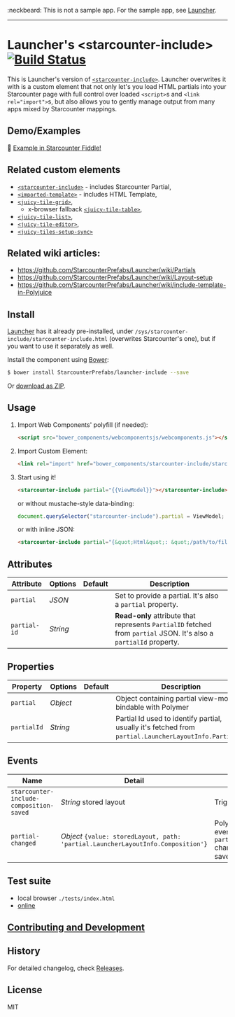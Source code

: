 :neckbeard: This is not a sample app. For the sample app, see [Launcher](https://github.com/StarcounterPrefabs/Launcher).

------

Launcher's &lt;starcounter-include&gt; [![Build Status](https://travis-ci.org/StarcounterPrefabs/launcher-include.svg?branch=gh-pages)](https://travis-ci.org/StarcounterPrefabs/launcher-include)
==============

This is Launcher's version of [`<starcounter-include>`](https://github.com/Starcounter/starcounter-include).
Launcher overwrites it with is a custom element that not only let's you load HTML partials into your Starcounter page with full control over loaded `<script>`s and `<link rel="import">`s, but also allows you to gently manage output from many apps mixed by Starcounter mappings.

## Demo/Examples
:construction:
[Example in Starcounter Fiddle!]()

## Related custom elements

 - [`<starcounter-include>`](https://github.com/Starcounter/starcounter-include) - includes Starcounter Partial,
 - [`<imported-template>`](https://github.com/Juicy/imported-template) - includes HTML Template,
 - [`<juicy-tile-grid>`](https://github.com/Juicy/juicy-tile-grid),
   - x-browser fallback [`<juicy-tile-table>`](https://github.com/Juicy/juicy-tile-table),
 - [`<juicy-tile-list>`](https://github.com/Juicy/juicy-tile-list),
 - [`<juicy-tile-editor>`](https://github.com/Juicy/juicy-tile-editor),
 - [`<juicy-tiles-setup-sync>`](https://github.com/Juicy/juicy-tiles-setup-sync)

## Related wiki articles:

 - https://github.com/StarcounterPrefabs/Launcher/wiki/Partials
 - https://github.com/StarcounterPrefabs/Launcher/wiki/Layout-setup
 - https://github.com/StarcounterPrefabs/Launcher/wiki/include-template-in-Polyjuice


## Install

[Launcher](https://github.com/StarcounterPrefabs/Launcher) has it already pre-installed, under `/sys/starcounter-include/starcounter-include.html` (overwrites Starcounter's one), but if you want to use it separately as well.

Install the component using [Bower](http://bower.io/):

```sh
$ bower install StarcounterPrefabs/launcher-include --save
```

Or [download as ZIP](https://github.com/StarcounterPrefabs/launcher-include/archive/master.zip).

## Usage

1. Import Web Components' polyfill (if needed):

    ```html
    <script src="bower_components/webcomponentsjs/webcomponents.js"></script>
    ```

2. Import Custom Element:

    ```html
    <link rel="import" href="bower_components/starcounter-include/starcounter-include.html">
    ```

3. Start using it!

    ```html
    <starcounter-include partial="{{ViewModel}}"></starcounter-include>
    ```
    or without mustache-style data-binding:
    ```js
    document.querySelector("starcounter-include").partial = ViewModel;
    ```
    or with inline JSON:
    ```html
    <starcounter-include partial="{&quot;Html&quot;: &quot;/path/to/file.html&quot;, &quot;some&quot;: &quot;data&quot;}"></starcounter-include>
    ```

## Attributes

Attribute     | Options  | Default      | Description
---           | ---      | ---          | ---
`partial`     | *JSON*   |              | Set to provide a partial. It's also a `partial` property.
`partial-id`  | *String* |              | **Read-only** attribute that represents `PartialID` fetched from `partial` JSON. It's also a `partialId` property.

## Properties

Property   | Options           | Default | Description
---         | ---               | ---     | ---
`partial`   | *Object*          |         | Object containing partial view-model, bindable with Polymer
`partialId` | *String*          |         | Partial Id used to identify partial, usually it's fetched from `partial.LauncherLayoutInfo.PartialId`.

## Events

Name                                    | Detail                 | Description
---                                     | ---                    | ---
`starcounter-include-composition-saved` | *String* stored layout | Triggered once composition is saved
`partial-changed`                       | *Object* `{value: storedLayout, path: 'partial.LauncherLayoutInfo.Composition'}` | Polymer notification protocol compilant event to notify about `partial.LauncherLayoutInfo.Composition` change, triggered once composition is saved.

## Test suite

 - local browser `./tests/index.html`
 - [online](http://starcounter.github.io/starcounter-include/tests)

## [Contributing and Development](CONTRIBUTING.md)

## History

For detailed changelog, check [Releases](https://github.com/StarcounterPrefabs/launcher-include/releases).

## License

MIT
